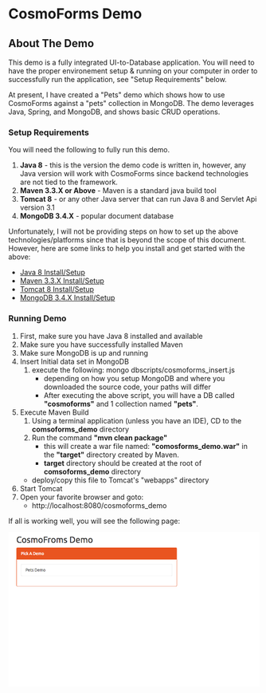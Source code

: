 # CosmoForms Demo


## About The Demo

This demo is a fully integrated UI-to-Database application. You will need to have the proper environement setup & running on your computer in order to successfully run the application, see "Setup Requirements" below.

At present, I have created a "Pets" demo which shows how to use CosmoForms against a "pets" collection in MongoDB. The demo leverages Java, Spring, and MongoDB, and shows basic CRUD operations.

### Setup Requirements

You will need the following to fully run this demo. 

1. **Java 8** - this is the version the demo code is written in, however, any Java version will work with CosmoForms since backend technologies are not tied to the framework.
2. **Maven 3.3.X or Above** - Maven is a standard java build tool
2. **Tomcat 8** - or any other Java server that can run Java 8 and Servlet Api version 3.1
3. **MongoDB 3.4.X** - popular document database

Unfortunately, I will not be providing steps on how to set up the above technologies/platforms since that is beyond the scope of this document.
However, here are some links to help you install and get started with the above:

- [Java 8 Install/Setup](https://docs.oracle.com/javase/8/docs/technotes/guides/install/install_overview.html)
- [Maven 3.3.X Install/Setup](https://maven.apache.org/install.html)
- [Tomcat 8 Install/Setup](https://tomcat.apache.org/tomcat-8.0-doc/setup.html)
- [MongoDB 3.4.X Install/Setup](https://docs.mongodb.com/manual/installation/)

### Running Demo

1. First, make sure you have Java 8 installed and available
2. Make sure you have successfully installed Maven
3. Make sure MongoDB is up and running
4. Insert Initial data set in MongoDB
    1. execute the following: mongo dbscripts/cosmoforms_insert.js
        - depending on how you setup MongoDB and where you downloaded the source code, your paths will differ
        - After executing the above script, you will have a DB called **"cosmoforms"** and 1 collection named **"pets"**.
5. Execute Maven Build
    1. Using a terminal application (unless you have an IDE), CD to the **comsoforms_demo** directory
    2. Run the command **"mvn clean package"**
        - this will create a war file named: **"comosforms_demo.war"** in the **"target"** directory created by Maven.
        - **target** directory should be created at the root of **comsoforms_demo** directory
    - deploy/copy this file to Tomcat's "webapps" directory
6. Start Tomcat
7. Open your favorite browser and goto:
    - http://localhost:8080/cosmoforms_demo
    
If all is working well, you will see the following page:

![alt image](cosmoforms_demo_ss.png)
    
